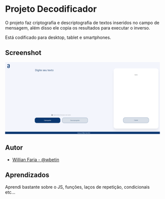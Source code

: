
# Projeto Decodificador

O projeto faz criptografia e descriptografia de textos inseridos no campo de mensagem, além disso ele copia os resultados para executar o inverso.

Está codificado para desktop, tablet e smartphones.

## Screenshot

![Screenshots](https://github.com/wbetin/projeto-descriptografar/blob/main/assets/Screenshot.png)

## Autor

- [Willian Faria - @wbetin](https://github.com/wbetin)

## Aprendizados

Aprendi bastante sobre o JS, funções, laços de repetição, condicionais etc...
